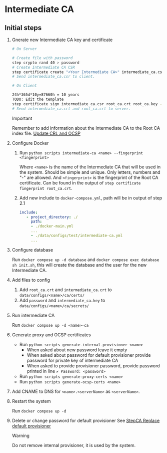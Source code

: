 # Intermediate CA

## Initial steps

1. Gnerate new Intermediate CA key and certificate

    ```bash
    # On Server

    # Create file with password
    step crypto rand 40 > password
    # Create Intermediate CA CSR
    step certificate create "<Your Intermediate CA>" intermediate_ca.csr intermediate_ca.key --csr --password-file password
    # Send intermediate_ca.csr to client.
    ```

    ```bash
    # On Client

    24h*365d*10y=87660h = 10 years
    TODO: Edit the template
    step certificate sign intermediate_ca.csr root_ca.crt root_ca.key --password-file root_ca_password.txt --not-after 87660h --template stepca/templates/intermediate.tpl --set-file stepca/templates/intermediate-data.json > intermediate_ca.crt
    # Send intermediate_ca.crt and root_ca.crt to server.
    ```

    > [!IMPORTANT]
    > Remember to add information about the Intermediate CA to the Root CA index file.
    > [Update CRL and OCSP](/docs/root-ca.md#update-crl-and-ocsp)


2. Configure Docker

    1. Run `python scripts intermediate-ca <name> --fingerprint <fingerprint>`
    
        Where `<name>` is the name of the Intermediate CA that will be used in the system. Should be simple and unique. Only letters, numbers and "-" are allowed.
        And `<fingerprint>` is the fingerprint of the Root CA certificate. Can be found in the output of `step certificate fingerprint root_ca.crt`.
    
    2. Add new include to `docker-compose.yml`, path will be in output of step 2.1
         ```yaml
        include:
            - project_directory: ./
              path: 
              - ./docker-main.yml
              ...
              - ./data/configs/test/intermediate-ca.yml
              ...
        ```
3. Configure database

    Run `docker compose up -d database` and `docker compose exec database sh init.sh`, this will create the database and the user for the new Intermediate CA.

4. Add files to config

    1. Add `root_ca.crt` and `intermediate_ca.crt` to `data/configs/<name>/ca/certs/`
    2. Add `password` and `intermediate_ca.key` to `data/configs/<name>/ca/secrets/`

5. Run intermediate CA

    Run `docker compose up -d <name>-ca`

6. Generate proxy and OCSP certificates

    - Run `python scripts generate-internal-provisioner <name>`
        - When asked about new password leave it empty
        - When asked about password for default provisioner provide password for private key of intermediate CA
        - When asked to provide provisioner password, provide password printed in line `✔ Password: <password>`
    - Run `python scripts generate-proxy-certs <name>`
    - Run `python scripts generate-ocsp-certs <name>`

7. Add CNAME to DNS for `<name>.<serverName>` as `<serverName>`.

8. Restart the system

    Run `docker compose up -d`

9. Delete or change password for default provisioner
    See [StepCA Replace default provisioner](https://smallstep.com/docs/step-ca/certificate-authority-server-production/#replace-your-default-provisioner)

    > [!WARNING]
    > Do not remove internal provisioner, it is used by the system.